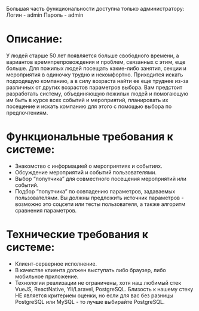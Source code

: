 Большая часть функциональности доступна только администратору:
Логин - admin
Пароль - admin

# Описание:
У людей старше 50 лет появляется больше свободного времени, а вариантов времяпрепровождения и проблем, связанных с этим, еще больше. Для пожилых людей посещать какие-либо занятия, секции и мероприятия в одиночку трудно и некомфортно. Приходится искать подходящую компанию, а в силу возраста найти ее еще труднее из-за различных от других возрастов параметров выбора. Вам предстоит разработать систему, объединяющую пожилых людей и помогающую им быть в курсе всех событий и мероприятий, планировать их посещение и искать компанию для этого с помощью выбора по предпочтениям.

# Функциональные требования к системе:
- Знакомство с информацией о мероприятиях и событиях.
- Обсуждение мероприятий и событий пользователями.
- Выбор “попутчика” для совместного посещения мероприятий или событий.
- Подбор “попутчика” по совпадению параметров, задаваемых пользователями.
Вы должны предложить источник параметров - возможно это соцсети или тесты пользователя, а также алгоритм сравнения параметров.

# Технические требования к системе:
- Клиент-серверное исполнение.
- В качестве клиента должен выступать либо браузер, либо мобильное приложение.
- Технологии реализации не ограничены, хотя наш любимый стек VueJS, ReactNative, Yii/Laravel, PostgreSQL. Близость к нашему стеку НЕ является критерием оценки, но если для вас без разницы PostgreSQL или MySQL - то лучше выбирайте PostgreSQL.
